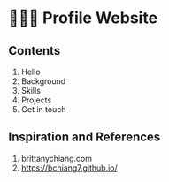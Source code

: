 # 👩🏻‍💻 Profile Website

## Contents
1. Hello
2. Background
3. Skills
4. Projects
5. Get in touch

## Inspiration and References
1. brittanychiang.com
2. https://bchiang7.github.io/
